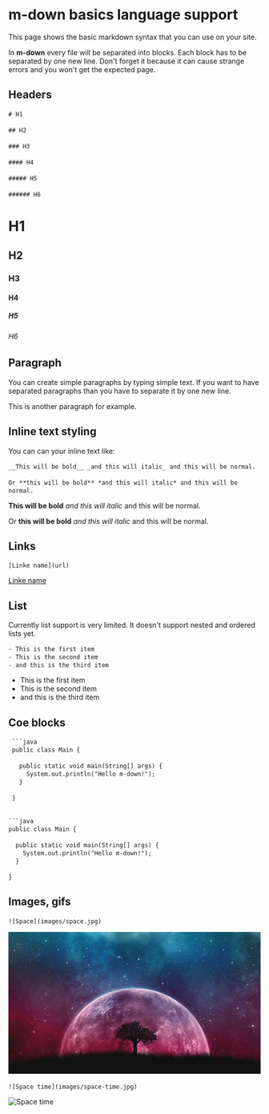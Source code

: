 # m-down basics language support

This page shows the basic markdown syntax that you can use on your site.

In __m-down__ every file will be separated into blocks. Each block has to be separated by one new line. Don't forget it because it can cause strange errors and you won't get the expected page.

## Headers

```
# H1

## H2

### H3

#### H4

##### H5

###### H6
```

# H1

## H2

### H3

#### H4

##### H5

###### H6

## Paragraph

You can create simple paragraphs by typing simple text. If you want to have separated paragraphs than you have to separate it by one new line.

This is another paragraph for example.

## Inline text styling

You can can your inline text like:

```
__This will be bold__ _and this will italic_ and this will be normal.

Or **this will be bold** *and this will italic* and this will be normal.
```

__This will be bold__ _and this will italic_ and this will be normal.

Or **this will be bold** *and this will italic* and this will be normal.

## Links

```
[Linke name](url)
```

[Linke name](url)

## List

Currently list support is very limited. It doesn't support nested and ordered lists yet.

```
- This is the first item
- This is the second item
- and this is the third item
```

- This is the first item
- This is the second item
- and this is the third item

## Coe blocks

```
 ```java
 public class Main {

   public static void main(String[] args) {
     System.out.println("Hello m-down!");
   }

 }
 ```
```

```java
public class Main {

  public static void main(String[] args) {
    System.out.println("Hello m-down!");
  }

}
```

## Images, gifs

```
![Space](images/space.jpg)
```

![Space](images/space.jpg)

```
![Space time](images/space-time.jpg)
```

![Space time](images/space-time.gif)
